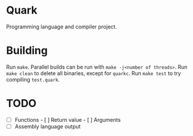# Quark
Programming language and compiler project.

# Building
Run `make`. Parallel builds can be run with `make -j<number of threads>`.
Run `make clean` to delete all binaries, except for `quarkc`.
Run `make test` to try compiling `test.quark`.

# TODO
- [ ] Functions
        - [ ] Return value
        - [ ] Arguments
- [ ] Assembly language output
